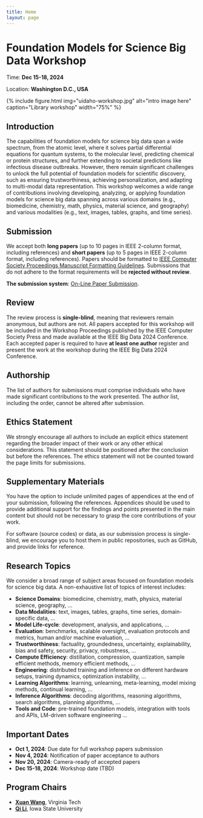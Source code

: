 ```yaml
---
title: Home
layout: page
---
```


# Foundation Models for Science Big Data Workshop

Time: **Dec 15-18, 2024**

Location: **Washington D.C., USA**

{% include figure.html img="uidaho-workshop.jpg" alt="intro image here" caption="Library workshop" width="75%" %}


## Introduction
The capabilities of foundation models for science big data span a wide spectrum, from the atomic level, where it solves partial differential equations for quantum systems, to the molecular level, predicting chemical or protein structures, and further extending to societal predictions like infectious disease outbreaks. However, there remain significant challenges to unlock the full potential of foundation models for scientific discovery, such as ensuring trustworthiness, achieving personalization, and adapting to multi-modal data representation. This workshop welcomes a wide range of contributions involving developing, analyzing, or applying foundation models for science big data spanning across various domains (e.g., biomedicine, chemistry, math, physics, material science, and geography) and various modalities (e.g., text, images, tables, graphs, and time series).

## Submission
We accept both **long papers** (up to 10 pages in IEEE 2-column format, including references) and **short papers** (up to 5 pages in IEEE 2-column format, including references). Papers should be formatted to [IEEE Computer Society Proceedings Manuscript Formatting Guidelines](https://www.ieee.org/conferences/publishing/templates.html). Submissions that do not adhere to the format requirements will be **rejected without review**.

**The submission system**: [On-Line Paper Submission](https://wi-lab.com/cyberchair/2024/bigdata24/scripts/submit.php?subarea=S19&undisplay_detail=1&wh=/cyberchair/2024/bigdata24/scripts/ws_submit.php).

## Review
The review process is **single-blind**, meaning that reviewers remain anonymous, but authors are not. All papers accepted for this workshop will be included in the Workshop Proceedings published by the IEEE Computer Society Press and made available at the IEEE Big Data 2024 Conference. Each accepted paper is required to have **at least one author** register and present the work at the workshop during the IEEE Big Data 2024 Conference.

## Authorship
The list of authors for submissions must comprise individuals who have made significant contributions to the work presented. The author list, including the order, cannot be altered after submission.

## Ethics Statement
We strongly encourage all authors to include an explicit ethics statement regarding the broader impact of their work or any other ethical considerations. This statement should be positioned after the conclusion but before the references. The ethics statement will not be counted toward the page limits for submissions.

## Supplementary Materials
You have the option to include unlimited pages of appendices at the end of your submission, following the references. Appendices should be used to provide additional support for the findings and points presented in the main content but should not be necessary to grasp the core contributions of your work.

For software (source codes) or data, as our submission process is single-blind, we encourage you to host them in public repositories, such as GitHub, and provide links for reference.

## Research Topics
We consider a broad range of subject areas focused on foundation models for science big data. A non-exhaustive list of topics of interest includes:
- **Science Domains**: biomedicine, chemistry, math, physics, material science, geography, ...
- **Data Modalities**: text, images, tables, graphs, time series, domain-specific data, ...
- **Model Life-cycle**: development, analysis, and applications, ... 
- **Evaluation**: benchmarks, scalable oversight, evaluation protocols and metrics, human and/or machine evaluation, ...
- **Trustworthiness**: factuality, groundedness, uncertainty, explainability, bias and safety, security, privacy, robustness, ... 
- **Compute Efficiency**: distillation, compression, quantization, sample efficient methods, memory efficient methods, ... 
- **Engineering**: distributed training and inference on different hardware setups, training dynamics, optimization instability, ... 
- **Learning Algorithms**: learning, unlearning, meta-learning, model mixing methods, continual learning, ...
- **Inference Algorithms**: decoding algorithms, reasoning algorithms, search algorithms, planning algorithms, ...
- **Tools and Code**: pre-trained foundation models, integration with tools and APIs, LM-driven software engineering ...

## Important Dates
- **Oct 1, 2024**: Due date for full workshop papers submission 
- **Nov 4, 2024**: Notification of paper acceptance to authors
- **Nov 20, 2024**: Camera-ready of accepted papers
- **Dec 15-18, 2024**: Workshop date (TBD)

## Program Chairs
- **[Xuan Wang](https://xuanwang91.github.io/)**, Virginia Tech
- **[Qi Li](https://sites.google.com/iastate.edu/qili/home?authuser=0)**, Iowa State University
